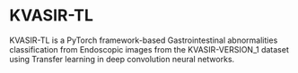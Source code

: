 # KVASIR-TL
KVASIR-TL is a PyTorch framework-based Gastrointestinal abnormalities classification from Endoscopic images from the KVASIR-VERSION_1 dataset using Transfer learning in deep convolution neural networks.
